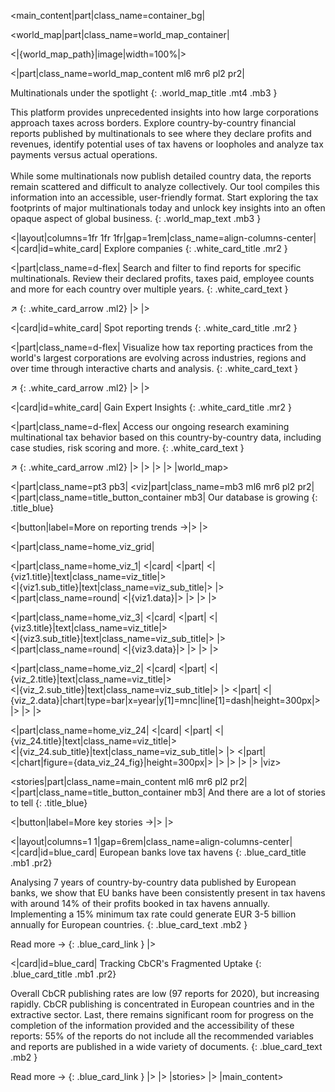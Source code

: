 [//]: # (Layout of the home page)

[//]: # (Main content section)
<main_content|part|class_name=container_bg|

[//]: # (World map section)
<world_map|part|class_name=world_map_container|

[//]: # (World map : background image)
<|{world_map_path}|image|width=100%|>

[//]: # (World map : text and cards)
<|part|class_name=world_map_content ml6 mr6 pl2 pr2|

[//]: # (World map : text)
Multinationals under the spotlight
{: .world_map_title .mt4 .mb3 }

This platform provides unprecedented insights into  how large corporations approach taxes across borders. Explore 
country-by-country financial reports published by multinationals to see where they declare profits and revenues, 
identify potential uses of tax havens or loopholes and analyze tax payments versus actual operations.<br/><br/>
While some multinationals now publish detailed country data, the reports remain scattered and difficult to analyze 
collectively. Our tool compiles this information into an accessible, user-friendly format. Start exploring the tax 
footprints of major multinationals today and unlock key insights into an often opaque aspect of global business.
{: .world_map_text .mb3 }

[//]: # (World map : cards)
<|layout|columns=1fr 1fr 1fr|gap=1rem|class_name=align-columns-center|
<|card|id=white_card|
Explore companies
{: .white_card_title .mr2 }

<|part|class_name=d-flex|
Search and filter to find reports for specific multinationals. Review their declared profits, taxes paid, employee 
counts and more for each country over multiple years.
{: .white_card_text }

&#8599;
{: .white_card_arrow .ml2}
|>
|>

<|card|id=white_card|
Spot reporting trends
{: .white_card_title .mr2 }

<|part|class_name=d-flex|
Visualize how tax reporting practices from the world's largest corporations are evolving across industries, regions 
and over time through interactive charts and analysis.
{: .white_card_text }

&#8599;
{: .white_card_arrow .ml2}
|>
|>

<|card|id=white_card|
Gain Expert Insights
{: .white_card_title .mr2 }

<|part|class_name=d-flex|
Access our ongoing research examining multinational tax behavior based on this country-by-country data, including case 
studies, risk scoring and more.
{: .white_card_text }

&#8599;
{: .white_card_arrow .ml2}
|>
|>
|>
|>
|world_map>

[//]: # (Main content : viz)
<|part|class_name=pt3 pb3|
<viz|part|class_name=mb3 ml6 mr6 pl2 pr2|
<|part|class_name=title_button_container mb3|
Our database is growing
{: .title_blue}

<|button|label=More on reporting trends &#8594;|>
|>

<|part|class_name=home_viz_grid|

[//]: # (Viz 1)
<|part|class_name=home_viz_1|
<|card|
<|part|
<|{viz1.title}|text|class_name=viz_title|>
<br/>
<|{viz1.sub_title}|text|class_name=viz_sub_title|>
|>
<|part|class_name=round|
<|{viz1.data}|>
|>
|>
|>

[//]: # (Viz 3)
<|part|class_name=home_viz_3|
<|card|
<|part|
<|{viz3.title}|text|class_name=viz_title|>
<br/>
<|{viz3.sub_title}|text|class_name=viz_sub_title|>
|>
<|part|class_name=round|
<|{viz3.data}|>
|>
|>
|>

[//]: # (Viz 2)
<|part|class_name=home_viz_2|
<|card|
<|part|
<|{viz_2.title}|text|class_name=viz_title|>
<br/>
<|{viz_2.sub_title}|text|class_name=viz_sub_title|>
|>
<|part|
<|{viz_2.data}|chart|type=bar|x=year|y[1]=mnc|line[1]=dash|height=300px|>
|>
|>
|>

[//]: # (Viz 24)
<|part|class_name=home_viz_24|
<|card|
<|part|
<|{viz_24.title}|text|class_name=viz_title|>
<br/>
<|{viz_24.sub_title}|text|class_name=viz_sub_title|>
|>
<|part|
<|chart|figure={data_viz_24_fig}|height=300px|>
|>
|>
|>
|>
|viz>

[//]: # (Main content : stories)
<stories|part|class_name=main_content ml6 mr6 pl2 pr2|
<|part|class_name=title_button_container mb3|
And there are a lot of stories to tell
{: .title_blue}

<|button|label=More key stories &#8594;|>
|>

<|layout|columns=1 1|gap=6rem|class_name=align-columns-center|
<|card|id=blue_card|
European banks love tax havens
{: .blue_card_title .mb1 .pr2}

Analysing 7 years of country-by-country data published by European banks, we show that EU banks have been consistently 
present in tax havens with around 14% of their profits booked in tax havens annually. Implementing a 15% minimum tax 
rate could generate EUR 3-5 billion annually for European countries.
{: .blue_card_text .mb2 }

Read more &#8594;
{: .blue_card_link }
|>

<|card|id=blue_card|
Tracking CbCR's Fragmented Uptake
{: .blue_card_title .mb1 .pr2}

Overall CbCR publishing rates are low (97 reports for 2020), but increasing rapidly. CbCR publishing is concentrated in 
European countries and in the extractive sector. Last, there remains significant room for progress on the completion of 
the information provided and the accessibility of these reports: 55% of the reports do not include all the recommended 
variables and reports are published in a wide variety of documents.
{: .blue_card_text .mb2 }

Read more &#8594;
{: .blue_card_link }
|>
|>
|stories>
|>
|main_content>